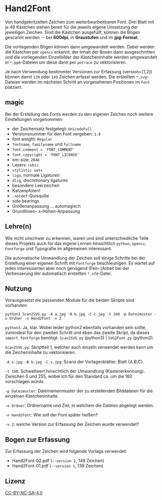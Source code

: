 # Hand2Font

Von handgekritzelten Zeichen zum weiterbearbeitbaren Font. Drei Blatt mit je 49 Kästchen stehen bereit für die jeweils eigene Umsetzung der jeweiligen Zeichen. Sind die Kästchen ausgefüllt, können die Bögen gescannt werden -- bei **600dpi**, in **Graustufen** und im **jpg-Format**.

Die vorliegenden Bögen können dann umgewandelt werden. Dabei werden die Kästchen per `opencv` erkannt, der Inhalt der Boxen dann ausgeschnitten und die vorliegenden Einzelbilder der Kästcheninhalte werden umgewandelt in `*.ppm`-Dateien um diese dann per `potrace` zu vektorisieren.

Je nach Verwendung bestimmter Versionen zur Erfassung (version={1,2}) können damit `139` oder `149` Zeichen erfasst werden. Die erstellten `*.svg`-Dateien werden im nächsten Schritt an vorgesehenen Positionen im `Font` platziert.



## magic

Bei der Erstellung des Fonts werden zu den eigenen Zeichen noch weitere Einstellungen vorgenommen:

* der Zeichensatz festgelegt: `UnicodeFull`
* Versionsnummer für den Font vergeben: `1.0`
* font weight: `Regular`
* `fontname`, `familyname` und `fullname`
* `font.comment = 'FONT_COMMENT'`
* `font.copyright = 'FONT_LICENSE'`
* em-size: `2048`
* Layers: `cubic`
* `stylistic sets`
* `liga`, normale Ligaturen
* `dlig`, discretionary ligatures
* besondere Leerzeichen
* Katzenpfoten!
* `.notdef`-Quisquilie
* side bearings
* Größenanpassung ... automagisch
* Grundlinien- x-Höhen-Anpassung


## Lehre(n)

Wie nicht unschwer zu erkennen, waren und sind unterschiedliche Teile dieses Projekts auch für das eigene Lernen hinsichtlich `python`, `opencv`, `Fontforge` und Typografie im allgemeinen interessant.

Die automatische Umwandlung der Zeichen soll einige Schritte bei der Erstellung einer eigenen Schrift mit `Fontforge` beschleunigen. Es wartet auf jeden Interessierten aber noch genügend (Fein-)Arbeit bei der Verbesserung der automatisch erstellten `*.sfd`-Datei.


## Nutzung

Vorausgesetzt die passenden Module für die beiden Skripte sind vorhanden:

`python3 Scan2SVG.py -A a.jpg -B b.jpg -C c.jpg -t 160 -p Dateimuster -o Ordner -n Hand2Font -v 2`

`python3`: Ja, klar. Wobei leider python2 ebenfalls vorhanden sein sollte, zumindest für den zweiten Schritt und eben das zweite Skript, da dieses  `import fontforge` benötigt. `Scan2SVG.py` (python3) | `SVG2Font.py` (python2).

`Scan2SVG.py`: Skriptteil 1, welcher auch einzeln verwendet werden kann um die Zeicheninhalte zu vektorisieren.

`-A a.jpg -B b.jpg -C c.jpg`: Scans der Vorlagenblätter. Blatt {A,B,C}.

`-t 160`: Schwellwert hinsichtlich der Umwandlung (Kastenerkennung). Zwischen 0 und 255, wobei ich für den Standard ca. um die 160 vorschlagen würde.

`-p Dateimuster`: Dateinamenmuster der zu erstellenden Bilddateien für die einzelnen Kästcheninhalte.

`-o Ordner`: Ordnername und Ziel, in welchem die Dateien abgelegt werden.

`-n Hand2Font`: Wie soll der Font später heißen?

`-v 2`: welche Version zur Erfassung der Zeichen wurde verwendet?

## Bogen zur Erfassung

Zur Erfassung der Zeichen wird folgende Vorlage verwendet:

* Hand2Font-02.pdf (`--version 2`, 149 Zeichen)
* Hand2Font-01.pdf (`--version 1`, 139 Zeichen)

## Lizenz

[CC-BY-NC-SA-4.0](https://creativecommons.org/licenses/by-nc-sa/4.0/)
